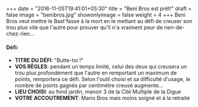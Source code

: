 +++
date = "2016-11-05T19:41:01+05:30"
title = "Beni Bros est prêt!"
draft = false
image = "benibros.jpg"
showonlyimage = false
weight = 4
+++
Beni Bros veut mettre le Bast'fasse à la mort en le mettant au défi de creuser son trou plus vite que l'autre pour prouver qu'il n'a vraiment peur de rien-de-chez-rien...
<!--more-->

#### Défi:

- **TITRE DU DÉFI**: "Butte-toi !"
- **VOS RÈGLES**: pendant un temps limité, celui des deux qui creusera un trou plus profondément que l'autre en remportant un maximum de points, remportera ce défi. Selon l'outil choisi et sa difficulté d'usage, le nombre de points gagnés par centimètre creusé augmente...
- **LIEU CHOISI**: au fond jardin, manoir 3 de la Cité Multiple de la Digue
- **VOTRE ACCOUTREMENT**: Mario Bros mais moins soigné et à la retraite

